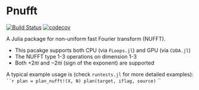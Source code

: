 # Pnufft

[![Build Status](https://github.com/subinbg/Pnufft.jl/actions/workflows/CI.yml/badge.svg?branch=main)](https://github.com/subinbg/Pnufft.jl/actions/workflows/CI.yml?query=branch%3Amain)
[![codecov](https://codecov.io/gh/subinbg/Pnufft.jl/branch/main/graph/badge.svg?token=w5x8FIr3JD)](https://codecov.io/gh/subinbg/Pnufft.jl)

A Julia package for non-uniform fast Fourier transform (NUFFT).      
- This pacakge supports both CPU (via `FLoops.jl`) and GPU (via `CUDA.jl`)    
- The NUFFT type 1-3 operations on dimension 1-3
- Both $+2\pi i$ and $-2\pi i$ (sign of the exponent) are supported

A typical example usage is (check `runtests.jl` for more detailed examples):     
` ``r
plan = plan_nufft!(X, N)
plan(target, iflag, source)
` ``
